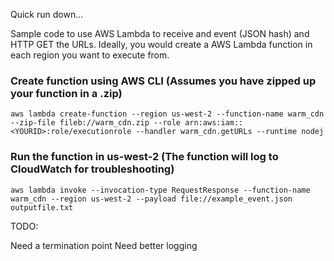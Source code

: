 Quick run down...

Sample code to use AWS Lambda to receive and event (JSON hash) and HTTP GET the URLs.  Ideally, you would create a AWS Lambda function in each region you want to execute from.


### Create function using AWS CLI (Assumes you have zipped up your function in a .zip)

```
aws lambda create-function --region us-west-2 --function-name warm_cdn --zip-file fileb://warm_cdn.zip --role arn:aws:iam::<YOURID>:role/executionrole --handler warm_cdn.getURLs --runtime nodej
```

### Run the function in us-west-2 (The function will log to CloudWatch for troubleshooting)

```
aws lambda invoke --invocation-type RequestResponse --function-name warm_cdn --region us-west-2 --payload file://example_event.json outputfile.txt
```

TODO:

Need a termination point
Need better logging
